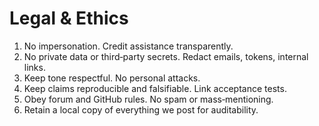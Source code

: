 <!-- status: stub; target: 150+ words -->
<!-- status: stub; target: 150+ words -->
<!-- status: stub; target: 150+ words -->
<!-- status: stub; target: 150+ words -->
<!-- status: stub; target: 150+ words -->
<!-- status: stub; target: 150+ words -->
# Legal & Ethics
1) No impersonation.  Credit assistance transparently.
2) No private data or third‑party secrets.  Redact emails, tokens, internal links.
3) Keep tone respectful.  No personal attacks.
4) Keep claims reproducible and falsifiable.  Link acceptance tests.
5) Obey forum and GitHub rules.  No spam or mass‑mentioning.
6) Retain a local copy of everything we post for auditability.







